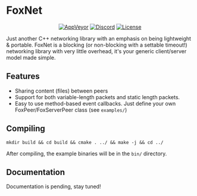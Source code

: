 # FoxNet

<p align="center">
    <a href="https://ci.appveyor.com/project/CPunch/FoxNet"><img src="https://ci.appveyor.com/api/projects/status/github/CPunch/FoxNet?svg=true" alt="AppVeyor"></a>
    <a href="https://discord.gg/jPKQ3X2"><img src="https://img.shields.io/badge/chat-on%20discord-7289da.svg?logo=discord" alt="Discord"></a>
    <a href="https://github.com/CPunch/FoxNet/blob/master/LICENSE.md"><img src="https://img.shields.io/github/license/CPunch/FoxNet" alt="License"></a>
</p>

Just another C++ networking library with an emphasis on being lightweight & portable. FoxNet is a blocking (or non-blocking with a settable timeout!) networking library with very little overhead, it's your generic client/server model made simple.

## Features

- Sharing content (files) between peers
- Support for both variable-length packets and static length packets.
- Easy to use method-based event callbacks. Just define your own FoxPeer/FoxServerPeer class (see `examples/`)

## Compiling

```
mkdir build && cd build && cmake . ../ && make -j && cd ../
```

After compiling, the example binaries will be in the `bin/` directory. 

## Documentation

Documentation is pending, stay tuned!